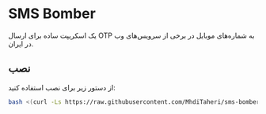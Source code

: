 # SMS Bomber

یک اسکریپت ساده برای ارسال OTP به شماره‌های موبایل در برخی از سرویس‌های وب در ایران.

## نصب

از دستور زیر برای نصب استفاده کنید:

```bash
bash <(curl -Ls https://raw.githubusercontent.com/MhdiTaheri/sms-bomber/main/run.sh)
